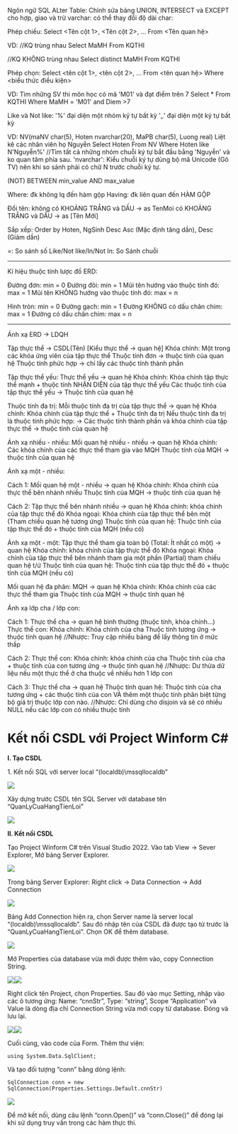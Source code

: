 Ngôn ngữ SQL
ALter Table: Chỉnh sửa bảng
UNION, INTERSECT và EXCEPT cho hợp, giao và trừ
varchar: có thể thay đổi độ dài
char: 

Phép chiếu:
Select <Tên cột 1>, <Tên cột 2>, ...
From <Tên quan hệ>

VD:
//KQ trùng nhau
Select MaMH
From KQTHI

//KQ KHÔNG trùng nhau
Select distinct MaMH
From KQTHI

Phép chọn:
Select <tên cột 1>, <tên cột 2>, ...
From <tên quan hệ>
Where <biểu thức điều kiện>

VD: Tìm những SV thi môn học có mã 'M01' và đạt điểm trên 7
Select *
From KQTHI
Where MaMH = 'M01' and Diem >7

Like và Not like:
'%' đại diện một nhóm ký tự bất kỳ
'_' đại diện một ký tự bất kỳ

VD:
NV(maNV char(5), Hoten nvarchar(20), MaPB char(5), Luong real)
Liệt kê các nhân viên họ Nguyễn
Select Hoten
From NV
Where Hoten like N'Nguyễn%'
//Tìm tất cả những nhóm chuỗi ký tự bắt đầu bằng 'Nguyễn' và ko quan tâm phía sau.
'nvarchar': Kiểu chuỗi ký tự dùng bộ mã Unicode (Gõ TV) nên khi so sánh phải có chữ N trước chuỗi ký tự.

(NOT) BETWEEN min_value AND max_value

Where: đk không lq đến hàm gộp
Having: đk liên quan đến HÀM GỘP

Đổi tên: không có KHOẢNG TRẮNG và DẤU -> as TenMoi
có KHOẢNG TRẮNG và DẤU -> as [Tên Mới]

Sắp xếp: Order by Hoten, NgSinh Desc
Asc (Mặc định tăng dần), Desc (Giảm dần)

=: So sánh số
Like/Not like/In/Not In: So Sánh chuỗi

---------------------------------------

Kí hiệu thuộc tính lược đồ ERD:

Đường đơn: min = 0
Đường đôi: min = 1
Mũi tên hướng vào thuộc tính đó: max = 1
Mũi tên KHÔNG hướng vào thuộc tính đó: max = n

Hình tròn: min = 0
Đường gạch: min = 1
Đường KHÔNG có dấu chân chim: max = 1
Đường có dấu chân chim: max = n

---------------------------------------

Ánh xạ ERD -> LDQH

Tập thực thể -> CSDL(Tên) [Kiểu thực thể -> quan hệ]
Khóa chính: Một trong các khóa ứng viên của tập thực thể
Thuộc tính đơn -> thuộc tính của quan hệ
Thuộc tính phức hợp -> chỉ lấy các thuộc tính thành phần

Tập thực thể yếu:
Thực thể yếu -> quan hệ
Khóa chính: Khóa chính tập thực thể mạnh + thuộc tính NHẬN DIỆN của tập thực thể yếu
Các thuộc tính của tập thực thể yếu -> Thuộc tính của quan hệ

Thuộc tính đa trị:
Mỗi thuộc tính đa trị của tập thực thể -> quan hệ
Khóa chính: Khóa chính của tập thực thể + Thuộc tính đa trị
Nếu thuộc tính đa trị là thuộc tính phức hợp:
-> Các thuộc tính thành phần và khóa chính của tập thực thể -> thuộc tính của quan hệ

Ánh xạ nhiều - nhiều:
Mối quan hệ nhiều - nhiều -> quan hệ
Khóa chính: Các khóa chính của các thực thể tham gia vào MQH
Thuộc tính của MQH -> thuộc tính của quan hệ

Ánh xạ một - nhiều:

Cách 1:
Mối quan hệ một - nhiều -> quan hệ
Khóa chính: Khóa chính của thực thể bên nhánh nhiều
Thuộc tính của MQH -> thuộc tính của quan hệ

Cách 2:
Tập thực thể bên nhánh nhiều -> quan hệ
Khóa chính: khóa chính của tập thực thể đó
Khóa ngoại: Khóa chính của tập thực thể bên một (Tham chiếu quan hệ tương ứng)
Thuộc tính của quan hệ: Thuộc tính của tập thực thể đó + thuộc tính của MQH (nếu có)

Ánh xạ một - một:
Tập thực thể tham gia toàn bộ (Total: Ít nhất có một) -> quan hệ
Khóa chính: khóa chính của tập thực thể đó
Khóa ngoại: Khóa chính của tập thực thể bên nhánh tham gia một phần (Partial) tham chiếu quan hệ t/ứ
Thuộc tính của quan hệ: Thuộc tính của tập thực thể đó + thuộc tính của MQH (nếu có)

Mối quan hệ đa phân:
MQH -> quan hệ
Khóa chính: Khóa chính của các thực thể tham gia
Thuộc tính của MQH -> thuộc tính quan hệ

Ánh xạ lớp cha / lớp con:

Cách 1:
Thực thể cha -> quan hệ bình thường (thuộc tính, khóa chính...)
Thực thể con:
Khóa chính: Khóa chính của cha
Thuộc tính tương ứng -> thuộc tính quan hệ
	//Nhược: Truy cập nhiều bảng để lấy thông tin ở mức thấp

Cách 2:
Thực thể con:
Khóa chính: khóa chính của cha
Thuộc tính của cha + thuộc tính của con tương ứng -> thuộc tính quan hệ
	//Nhược: Dư thừa dữ liệu nếu một thực thể ở cha thuộc về nhiều hơn 1 lớp con

Cách 3:
Thực thể cha -> quan hệ
Thuộc tính quan hệ: Thuộc tính của cha tương ứng + các thuộc tính của con VÀ thêm một thuộc tính phân biệt từng bộ giá trị thuộc lớp con nào.
	//Nhược: Chỉ dùng cho disjoin và sẽ có nhiều NULL nếu các lớp con có nhiều thuộc tính
 
<h1>Kết nối CSDL với Project Winform C#</h1>

**I. Tạo CSDL**

1\. Kết nối SQL với server local “(localdb)\mssqllocaldb”

![](images/Aspose.Words.f0e5952f-f0aa-4c6d-9893-6d41311d8697.001.png)

Xây dựng trước CSDL tên SQL Server với database tên “QuanLyCuaHangTienLoi”

![](images/Aspose.Words.f0e5952f-f0aa-4c6d-9893-6d41311d8697.002.png)

**II. Kết nối CSDL**

Tạo Project Winform C# trên Visual Studio 2022. Vào tab View -> Sever Explorer, Mở bảng Server Explorer.

![](images/Aspose.Words.f0e5952f-f0aa-4c6d-9893-6d41311d8697.003.png)

Trong bảng Server Explorer: Right click -> Data Connection -> Add Connection

![](images/Aspose.Words.f0e5952f-f0aa-4c6d-9893-6d41311d8697.004.png)

Bảng Add Connection hiện ra, chọn Server name là server local “(localdb)\mssqllocaldb”. Sau đó nhập tên của CSDL đã được tạo từ trước là “QuanLyCuaHangTienLoi”. Chọn OK để thêm database.

![](images/Aspose.Words.f0e5952f-f0aa-4c6d-9893-6d41311d8697.005.png)

Mở Properties của database vừa mới được thêm vào, copy Connection String.

![](images/Aspose.Words.f0e5952f-f0aa-4c6d-9893-6d41311d8697.006.png)![](images/Aspose.Words.f0e5952f-f0aa-4c6d-9893-6d41311d8697.007.png)

Right click tên Project, chọn Properties. Sau đó vào mục Setting, nhập vào các ô tương ứng: Name: “cnnStr”, Type: “string”, Scope “Application” và Value là dòng địa chỉ Connection String vừa mới copy từ database. Đóng và lưu lại.

![](images/Aspose.Words.f0e5952f-f0aa-4c6d-9893-6d41311d8697.008.png)![](images/Aspose.Words.f0e5952f-f0aa-4c6d-9893-6d41311d8697.009.png)

Cuối cùng, vào code của Form. Thêm thư viện:

`using System.Data.SqlClient;`

Và tạo đối tượng “conn” bằng dòng lệnh:

`SqlConnection conn = new SqlConnection(Properties.Settings.Default.cnnStr)`

![](images/Aspose.Words.f0e5952f-f0aa-4c6d-9893-6d41311d8697.010.png)

Để mở kết nối, dùng câu lệnh “conn.Open()” và “conn.Close()” để đóng lại khi sử dụng truy vấn trong các hàm thực thi.
